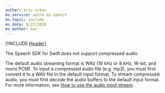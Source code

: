 ```yaml
---
author: eric-urban
ms.service: azure-ai-speech
ms.topic: include
ms.date: 9/22/2020
ms.author: eur
---
```


[!INCLUDE [Header](../../common/swift.md)]

The Speech SDK for Swift does not support compressed audio.

The default audio streaming format is WAV (16 kHz or 8 kHz, 16-bit, and mono PCM). To input a compressed audio file (e.g. mp3), you must first convert it to a WAV file in the default input format. To stream compressed audio, you must first decode the audio buffers to the default input format. For more information, see [How to use the audio input stream](../../../how-to-use-audio-input-streams.md).
